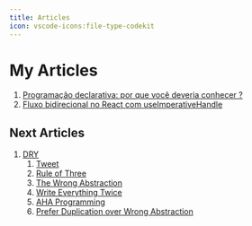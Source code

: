 ```yaml
---
title: Articles
icon: vscode-icons:file-type-codekit
---
```


# My Articles

1. [Programação declarativa: por que você deveria conhecer ?](https://rwietter.xyz/blog/article/programacao-declarativa-por-que-voce-deveria-conhecer)
2. [Fluxo bidirecional no React com useImperativeHandle](https://rwietter.xyz/blog/article/fluxo-bidirecional-no-react-com-o-hook-use-imperative-handle)

## Next Articles

1. [DRY]()
   1. [Tweet](https://twitter.com/rwietter/status/1633829665709375489?s=20)
   2. [Rule of Three](https://en.wikipedia.org/wiki/Rule_of_three_(computer_programming))
   3. [The Wrong Abstraction](https://sandimetz.com/blog/2016/1/20/the-wrong-abstraction)
   4. [Write Everything Twice](https://dev.to/wuz/stop-trying-to-be-so-dry-instead-write-everything-twice-wet-5g33)
   5. [AHA Programming](https://kentcdodds.com/blog/aha-programming)
   6. [Prefer Duplication over Wrong Abstraction](https://blog.awesomesoftwareengineer.com/p/duplication-is-better-than-wrong-abstraction)